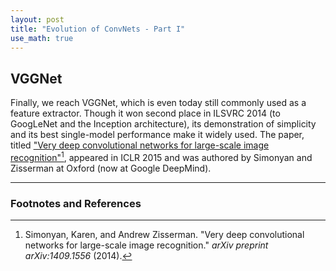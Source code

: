 ```yaml
---
layout: post
title: "Evolution of ConvNets - Part I"
use_math: true
---
```


## VGGNet

Finally, we reach VGGNet, which is even today still commonly used as a feature extractor. Though it won second place in ILSVRC 2014 (to GoogLeNet and the Inception architecture), its demonstration of simplicity and its best single-model performance make it widely used. The paper, titled ["Very deep convolutional networks for large-scale image recognition"](https://arxiv.org/pdf/1409.1556/)[^vggnet], appeared in ICLR 2015 and was authored by Simonyan and Zisserman at Oxford (now at Google DeepMind).


---

### Footnotes and References

[^vggnet]: Simonyan, Karen, and Andrew Zisserman. "Very deep convolutional networks for large-scale image recognition." _arXiv preprint arXiv:1409.1556_ (2014).
